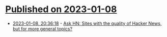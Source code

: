 # [Published on 2023-01-08](index.md)

* [2023-01-08, 20:36:18](https://news.ycombinator.com/item?id=34302827) - [Ask HN: Sites with the quality of Hacker News, but for more general topics?](https://news.ycombinator.com/item?id=34302827)
